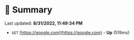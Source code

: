 # 📖 Summary
Last updated: **8/31/2022, 11:49:34 PM**

- `GET` [https://google.com](https://google.com) - **Up** (519ms)
